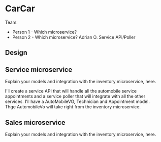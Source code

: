 # CarCar

Team:

* Person 1 - Which microservice?
* Person 2 - Which microservice?
Adrian O. Service API/Poller

## Design

## Service microservice

Explain your models and integration with the inventory
microservice, here.

I'll create a service API that will handle all the automobile service appointments and a service poller that will integrate with all the other services. I'll have a AutoMobileVO, Technician and Appointment model. Thge AutomobileVo will take right from the inventory microservice. 




## Sales microservice

Explain your models and integration with the inventory
microservice, here.
